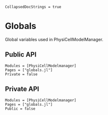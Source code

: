 ```@meta
CollapsedDocStrings = true
```

# Globals

Global variables used in PhysiCellModelManager. 

## Public API
```@autodocs
Modules = [PhysiCellModelmanager]
Pages = ["globals.jl"]
Private = false
```

## Private API
```@autodocs
Modules = [PhysiCellModelmanager]
Pages = ["globals.jl"]
Public = false
```